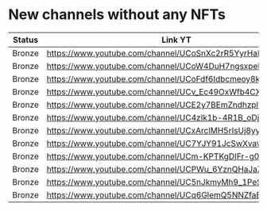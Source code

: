 # New channels without any NFTs

| Status | Link YT | Link Channel |
| --- | --- | --- |
| Bronze | https://www.youtube.com/channel/UCoSnXc2rR5YyrHaE0zjIoMA | https://gleev.xyz/channel/65176 |
| Bronze | https://www.youtube.com/channel/UCoW4DuH7ngsxpebjRHVQlzw | https://gleev.xyz/channel/65188 |
| Bronze | https://www.youtube.com/channel/UCoFdf6Idbcmeoy8kj7OC1BQ | https://gleev.xyz/channel/65200 |
| Bronze | https://www.youtube.com/channel/UCv_Ec49OxWfb4CXNx3qreZQ | https://gleev.xyz/channel/65206 |
| Bronze | https://www.youtube.com/channel/UCE2y7BEmZndhzpltpJA8U1A | https://gleev.xyz/channel/65220 |
| Bronze | https://www.youtube.com/channel/UC4zIk1b-4R1B_oDj5kSQJzA | https://gleev.xyz/channel/65223 |
| Bronze | https://www.youtube.com/channel/UCxArclMH5rIsUj8yyiMIzvw | https://gleev.xyz/channel/65267 |
| Bronze | https://www.youtube.com/channel/UC7YJY91JcSwXvavc7tmzmug | https://gleev.xyz/channel/65273 |
| Bronze | https://www.youtube.com/channel/UCm-KPTKgDIFr-g0FDxNmw7w | https://gleev.xyz/channel/65274 |
| Bronze | https://www.youtube.com/channel/UCPWu_6YznQHaJaZ6gwe1SQw | https://gleev.xyz/channel/65280 |
| Bronze | https://www.youtube.com/channel/UC5nJkmyMh9_1PeSc6JNFtOw | https://gleev.xyz/channel/65287 |
| Bronze | https://www.youtube.com/channel/UCq6GlemQ5NNZfaEJGHfMG7A | https://gleev.xyz/channel/65294 |